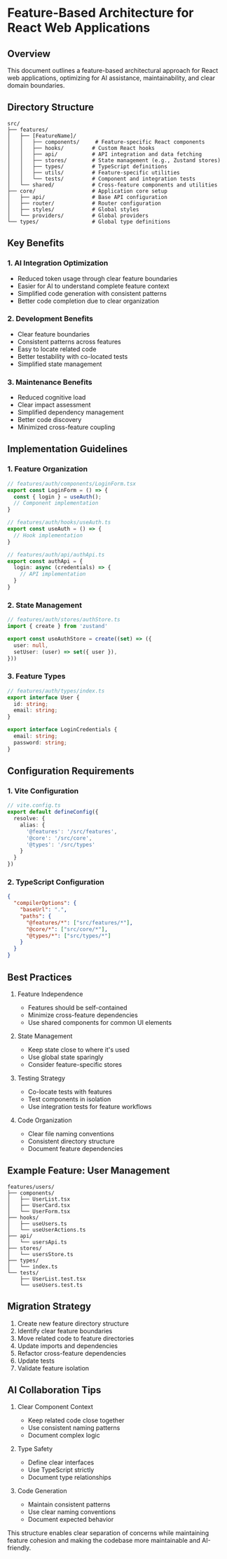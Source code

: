 # Feature-Based Architecture for React Web Applications

## Overview
This document outlines a feature-based architectural approach for React web applications, optimizing for AI assistance, maintainability, and clear domain boundaries.

## Directory Structure
```
src/
├── features/
│   ├── [FeatureName]/
│   │   ├── components/     # Feature-specific React components
│   │   ├── hooks/         # Custom React hooks
│   │   ├── api/           # API integration and data fetching
│   │   ├── stores/        # State management (e.g., Zustand stores)
│   │   ├── types/         # TypeScript definitions
│   │   ├── utils/         # Feature-specific utilities
│   │   └── tests/         # Component and integration tests
│   └── shared/            # Cross-feature components and utilities
├── core/                  # Application core setup
│   ├── api/               # Base API configuration
│   ├── router/            # Router configuration
│   ├── styles/            # Global styles
│   └── providers/         # Global providers
└── types/                 # Global type definitions
```

## Key Benefits

### 1. AI Integration Optimization
- Reduced token usage through clear feature boundaries
- Easier for AI to understand complete feature context
- Simplified code generation with consistent patterns
- Better code completion due to clear organization

### 2. Development Benefits
- Clear feature boundaries
- Consistent patterns across features
- Easy to locate related code
- Better testability with co-located tests
- Simplified state management

### 3. Maintenance Benefits
- Reduced cognitive load
- Clear impact assessment
- Simplified dependency management
- Better code discovery
- Minimized cross-feature coupling

## Implementation Guidelines

### 1. Feature Organization
```typescript
// features/auth/components/LoginForm.tsx
export const LoginForm = () => {
  const { login } = useAuth();
  // Component implementation
}

// features/auth/hooks/useAuth.ts
export const useAuth = () => {
  // Hook implementation
}

// features/auth/api/authApi.ts
export const authApi = {
  login: async (credentials) => {
    // API implementation
  }
}
```

### 2. State Management
```typescript
// features/auth/stores/authStore.ts
import { create } from 'zustand'

export const useAuthStore = create((set) => ({
  user: null,
  setUser: (user) => set({ user }),
}))
```

### 3. Feature Types
```typescript
// features/auth/types/index.ts
export interface User {
  id: string;
  email: string;
}

export interface LoginCredentials {
  email: string;
  password: string;
}
```

## Configuration Requirements

### 1. Vite Configuration
```typescript
// vite.config.ts
export default defineConfig({
  resolve: {
    alias: {
      '@features': '/src/features',
      '@core': '/src/core',
      '@types': '/src/types'
    }
  }
})
```

### 2. TypeScript Configuration
```json
{
  "compilerOptions": {
    "baseUrl": ".",
    "paths": {
      "@features/*": ["src/features/*"],
      "@core/*": ["src/core/*"],
      "@types/*": ["src/types/*"]
    }
  }
}
```

## Best Practices

1. Feature Independence
   - Features should be self-contained
   - Minimize cross-feature dependencies
   - Use shared components for common UI elements

2. State Management
   - Keep state close to where it's used
   - Use global state sparingly
   - Consider feature-specific stores

3. Testing Strategy
   - Co-locate tests with features
   - Test components in isolation
   - Use integration tests for feature workflows

4. Code Organization
   - Clear file naming conventions
   - Consistent directory structure
   - Document feature dependencies

## Example Feature: User Management

```
features/users/
├── components/
│   ├── UserList.tsx
│   ├── UserCard.tsx
│   └── UserForm.tsx
├── hooks/
│   ├── useUsers.ts
│   └── useUserActions.ts
├── api/
│   └── usersApi.ts
├── stores/
│   └── usersStore.ts
├── types/
│   └── index.ts
└── tests/
    ├── UserList.test.tsx
    └── useUsers.test.ts
```

## Migration Strategy

1. Create new feature directory structure
2. Identify clear feature boundaries
3. Move related code to feature directories
4. Update imports and dependencies
5. Refactor cross-feature dependencies
6. Update tests
7. Validate feature isolation

## AI Collaboration Tips

1. Clear Component Context
   - Keep related code close together
   - Use consistent naming patterns
   - Document complex logic

2. Type Safety
   - Define clear interfaces
   - Use TypeScript strictly
   - Document type relationships

3. Code Generation
   - Maintain consistent patterns
   - Use clear naming conventions
   - Document expected behavior

This structure enables clear separation of concerns while maintaining feature cohesion and making the codebase more maintainable and AI-friendly.